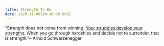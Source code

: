 ```yaml
---
title: Strength To Be
date: 2020-11-06T00:36:00.000Z
---
```

“Strength does not come from winning. [Your struggles develop your strengths](https://wealthygorilla.com/3-ways-be-best-self-arnold-schwarzenegger/). When you go through hardships and decide not to surrender, that is strength.”– Arnold Schwarzenegger